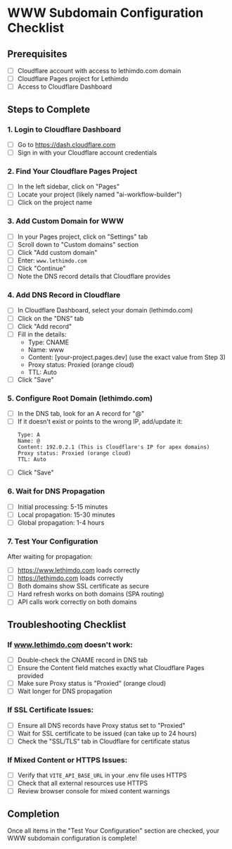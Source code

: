 # WWW Subdomain Configuration Checklist

## Prerequisites
- [ ] Cloudflare account with access to lethimdo.com domain
- [ ] Cloudflare Pages project for Lethimdo
- [ ] Access to Cloudflare Dashboard

## Steps to Complete

### 1. Login to Cloudflare Dashboard
- [ ] Go to https://dash.cloudflare.com
- [ ] Sign in with your Cloudflare account credentials

### 2. Find Your Cloudflare Pages Project
- [ ] In the left sidebar, click on "Pages"
- [ ] Locate your project (likely named "ai-workflow-builder")
- [ ] Click on the project name

### 3. Add Custom Domain for WWW
- [ ] In your Pages project, click on "Settings" tab
- [ ] Scroll down to "Custom domains" section
- [ ] Click "Add custom domain"
- [ ] Enter: `www.lethimdo.com`
- [ ] Click "Continue"
- [ ] Note the DNS record details that Cloudflare provides

### 4. Add DNS Record in Cloudflare
- [ ] In Cloudflare Dashboard, select your domain (lethimdo.com)
- [ ] Click on the "DNS" tab
- [ ] Click "Add record"
- [ ] Fill in the details:
  - Type: CNAME
  - Name: www
  - Content: [your-project.pages.dev] (use the exact value from Step 3)
  - Proxy status: Proxied (orange cloud)
  - TTL: Auto
- [ ] Click "Save"

### 5. Configure Root Domain (lethimdo.com)
- [ ] In the DNS tab, look for an A record for "@"
- [ ] If it doesn't exist or points to the wrong IP, add/update it:
  ```
  Type: A
  Name: @
  Content: 192.0.2.1 (This is Cloudflare's IP for apex domains)
  Proxy status: Proxied (orange cloud)
  TTL: Auto
  ```
- [ ] Click "Save"

### 6. Wait for DNS Propagation
- [ ] Initial processing: 5-15 minutes
- [ ] Local propagation: 15-30 minutes
- [ ] Global propagation: 1-4 hours

### 7. Test Your Configuration
After waiting for propagation:
- [ ] https://www.lethimdo.com loads correctly
- [ ] https://lethimdo.com loads correctly
- [ ] Both domains show SSL certificate as secure
- [ ] Hard refresh works on both domains (SPA routing)
- [ ] API calls work correctly on both domains

## Troubleshooting Checklist

### If www.lethimdo.com doesn't work:
- [ ] Double-check the CNAME record in DNS tab
- [ ] Ensure the Content field matches exactly what Cloudflare Pages provided
- [ ] Make sure Proxy status is "Proxied" (orange cloud)
- [ ] Wait longer for DNS propagation

### If SSL Certificate Issues:
- [ ] Ensure all DNS records have Proxy status set to "Proxied"
- [ ] Wait for SSL certificate to be issued (can take up to 24 hours)
- [ ] Check the "SSL/TLS" tab in Cloudflare for certificate status

### If Mixed Content or HTTPS Issues:
- [ ] Verify that `VITE_API_BASE_URL` in your .env file uses HTTPS
- [ ] Check that all external resources use HTTPS
- [ ] Review browser console for mixed content warnings

## Completion
Once all items in the "Test Your Configuration" section are checked, your WWW subdomain configuration is complete!